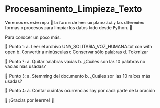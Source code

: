 # Procesaminento_Limpieza_Texto

Veremos es este repo 🍚 la forma de leer un plano .txt y las diferentes formas o procesos para limpiar los datos todo desde Python. 🐍

Para conocer un poco más.

🍉 Punto 1:
a. Leer el archivo UNA_SOLITARIA_VOZ_HUMANA.txt con with open
b. Convertir a minúsculas
c Conservar sólo palabras
d. Tokenizar

🍉 Punto 2:
a. Quitar palabras vacias
b. ¿Cuáles son las 10 palabras no vacias más usadas?

🍉 Punto 3:
a. Stemming del documento
b. ¿Cuáles son las 10 raíces más usadas?

🍉 Punto 4:
a. Contar cuántas ocurrencias hay por cada parte de la oración



🦉 ¡Gracias por leerme! 🦉

